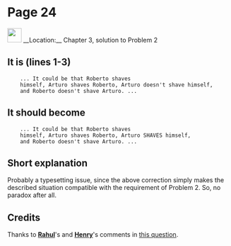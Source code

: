 # Page 24

<img src="../../pictures/correction_yellow.svg" style="width: 32px; height: 32px;"/>
__Location:__ Chapter 3, solution to Problem 2

## It is (lines 1-3)

```text 
    ... It could be that Roberto shaves
    himself, Arturo shaves Roberto, Arturo doesn't shave himself,
    and Roberto doesn't shave Arturo. ...
```

## It should become

```text 
    ... It could be that Roberto shaves
    himself, Arturo shaves Roberto, Arturo SHAVES himself,
    and Roberto doesn't shave Arturo. ...
```

## Short explanation

Probably a typesetting issue, since the above correction simply makes the described situation
compatible with the requirement of Problem 2. So, no paradox after all.

## Credits

Thanks to [__Rahul__](https://math.stackexchange.com/users/856/rahul)'s
and [__Henry__](https://math.stackexchange.com/users/6460/henry)'s comments
in
[this question](https://math.stackexchange.com/questions/189537/to-mock-a-mockingbird-two-barbers-logic-puzzle#189541).
